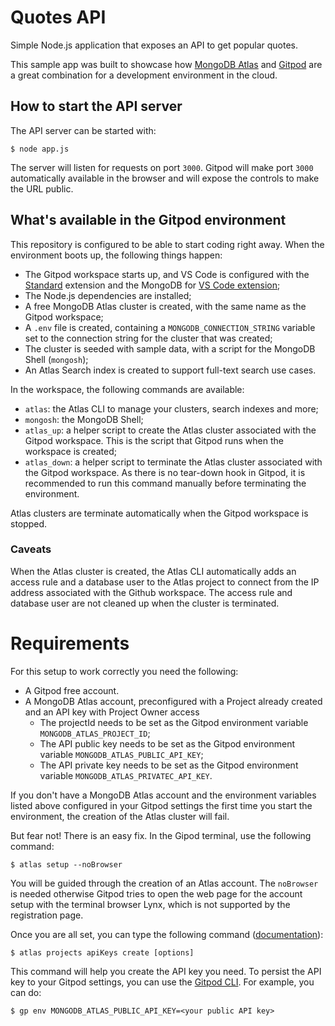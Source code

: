 # Quotes API

Simple Node.js application that exposes an API to get popular quotes.

This sample app was built to showcase how [MongoDB Atlas](https://mongodb.com/atlas) and [Gitpod](https://gitpod.io) are a great combination for a development environment in the cloud.

## How to start the API server

The API server can be started with:

```
$ node app.js
```
The server will listen for requests on port `3000`. Gitpod will make port `3000` automatically available in the browser and will expose the controls to make the URL public.

## What's available in the Gitpod environment

This repository is configured to be able to start coding right away. When the environment boots up, the following things happen:

* The Gitpod workspace starts up, and VS Code is configured with the [Standard](https://marketplace.visualstudio.com/items?itemName=standard.vscode-standard) extension and the MongoDB for [VS Code extension](https://marketplace.visualstudio.com/items?itemName=mongodb.mongodb-vscode);
* The Node.js dependencies are installed;
* A free MongoDB Atlas cluster is created, with the same name as the Gitpod workspace;
* A `.env` file is created, containing a `MONGODB_CONNECTION_STRING` variable set to the connection string for the cluster that was created;
* The cluster is seeded with sample data, with a script for the MongoDB Shell (`mongosh`);
* An Atlas Search index is created to support full-text search use cases.

In the workspace, the following commands are available:
* `atlas`: the Atlas CLI to manage your clusters, search indexes and more;
* `mongosh`: the MongoDB Shell;
* `atlas_up`: a helper script to create the Atlas cluster associated with the Gitpod workspace. This is the script that Gitpod runs when the workspace is created;
* `atlas_down`: a helper script to terminate the Atlas cluster associated with the Gitpod workspace. As there is no tear-down hook in Gitpod, it is recommended to run this command manually before terminating the environment.

Atlas clusters are terminate automatically when the Gitpod workspace is stopped.

### Caveats

When the Atlas cluster is created, the Atlas CLI automatically adds an access rule and a database user to the Atlas project to connect from the IP address associated with the Github workspace. The access rule and database user are not cleaned up when the cluster is terminated.

# Requirements

For this setup to work correctly you need the following:
* A Gitpod free account.
* A MongoDB Atlas account, preconfigured with a Project already created and an API key with Project Owner access
  * The projectId needs to be set as the Gitpod environment variable `MONGODB_ATLAS_PROJECT_ID`;
  * The API public key needs to be set as the Gitpod environment variable `MONGODB_ATLAS_PUBLIC_API_KEY`;
  * The API private key needs to be set as the Gitpod environment variable `MONGODB_ATLAS_PRIVATEC_API_KEY`.

If you don't have a MongoDB Atlas account and the environment variables listed above configured in your Gitpod settings the first time you start the environment, the creation of the Atlas cluster will fail.

But fear not! There is an easy fix. In the Gipod terminal, use the following command:

```
$ atlas setup --noBrowser
```

You will be guided through the creation of an Atlas account. The `noBrowser` is needed otherwise Gitpod tries to open the web page for the account setup with the terminal browser Lynx, which is not supported by the registration page.

Once you are all set, you can type the following command ([documentation](https://www.mongodb.com/docs/atlas/cli/stable/command/atlas-projects-apiKeys-create/)):

```
$ atlas projects apiKeys create [options]
```

This command will help you create the API key you need. To persist the API key to your Gitpod settings, you can use the [Gitpod CLI](https://www.gitpod.io/docs/references/gitpod-cli).
For example, you can do:

```
$ gp env MONGODB_ATLAS_PUBLIC_API_KEY=<your public API key>
```